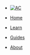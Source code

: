 <!-- docs/_sidebar.md -->

* [![AC](https://puzzlelang.org/assets/puzzle.png "PUZZLE. Abstract Code")]()

* [Home]()

* [Learn](chapters/PUZZLE.md)

* [Guides](chapters/GUIDES.md)

* [About](chapters/about.md)

<!--
* [Abstract Code Magazine](https://abstractcode.org)-->